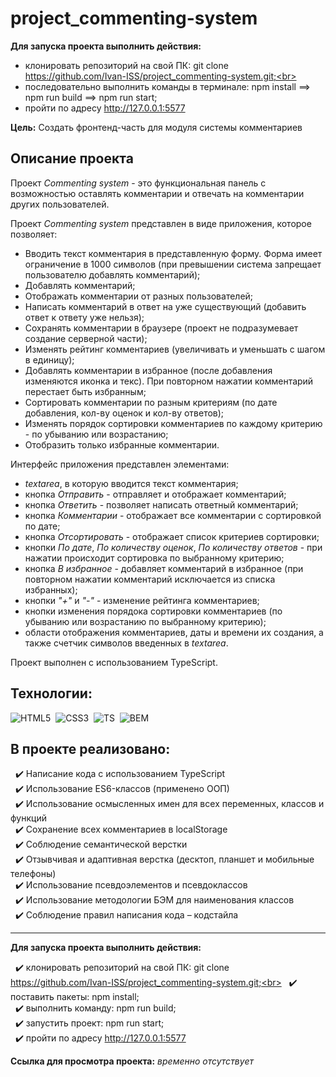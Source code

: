 # project_commenting-system

**Для запуска проекта выполнить действия:**

- клонировать репозиторий на свой ПК: git clone https://github.com/Ivan-ISS/project_commenting-system.git;<br>
- последовательно выполнить команды в терминале: npm install ==> npm run build ==> npm run start;<br>
- пройти по адресу http://127.0.0.1:5577

**Цель:** Создать фронтенд-часть для модуля системы комментариев

## Описание проекта
Проект *Commenting system* - это функциональная панель с возможностью оставлять комментарии и отвечать на комментарии других пользователей.<br>

Проект *Commenting system* представлен в виде приложения, которое позволяет:
- Вводить текст комментария в представленную форму. Форма имеет ограничение в 1000 символов (при превышении система запрещает пользователю добавлять комментарий);
- Добавлять комментарий;
- Отображать комментарии от разных пользователей;
- Написать комментарий в ответ на уже существующий (добавить ответ к ответу уже нельзя);
- Сохранять комментарии в браузере (проект не подразумевает создание серверной части);
- Изменять рейтинг комментариев (увеличивать и уменьшать с шагом в единицу);
- Добавлять комментарии в избранное (после добавления изменяются иконка и текс). При повторном нажатии комментарий перестает быть избранным;
- Сортировать комментарии по разным критериям (по дате добавления, кол-ву оценок и кол-ву ответов);
- Изменять порядок сортировки комментариев по каждому критерию - по убыванию или возрастанию;
- Отобразить только избранные комментарии.<br>

Интерфейс приложения представлен элементами:
- *textarea*, в которую вводится текст комментария;
- кнопка *Отправить* - отправляет и отображает комментарий;
- кнопка *Ответить* - позволяет написать ответный комментарий;
- кнопка *Комментарии* - отображает все комментарии с сортировкой по дате;
- кнопка *Отсортировать* - отображает список критериев сортировки;
- кнопки *По дате*, *По количеству оценок*, *По количеству ответов* - при нажатии происходит сортировка по выбранному критерию;
- кнопка *В избранное* - добавляет комментарий в избранное (при повторном нажатии комментарий исключается из списка избранных);
- кнопки *"+"* и *"-"* - изменение рейтинга комментариев;
- кнопки изменения порядока сортировки комментариев (по убыванию или возрастанию по выбранному критерию);
- области отображения комментариев, даты и времени их создания, а также счетчик символов введенных в *textarea*.<br>

Проект выполнен с использованием TypeScript.

## Технологии:
<img src="https://img.shields.io/badge/HTML5-red?logo=html5&logoColor=white" alt="HTML5"/>&nbsp;
<img src="https://img.shields.io/badge/CSS3-blue?logo=css3&logoColor=white" alt="CSS3"/>&nbsp;
<img src="https://img.shields.io/badge/-TypeScript-blue?logo=typescript&logoColor=white" alt="TS"/>&nbsp;
<img src="https://img.shields.io/badge/BEM-18d0ff?logo=bem&logoColor=white" alt="BEM"/>&nbsp;

## В проекте реализовано:
&nbsp; :heavy_check_mark: Написание кода с использованием TypeScript<br>
&nbsp; :heavy_check_mark: Использование ES6-классов (применено ООП)<br>
&nbsp; :heavy_check_mark: Использование осмысленных имен для всех переменных, классов и функций<br>
&nbsp; :heavy_check_mark: Сохранение всех комментариев в localStorage<br>
&nbsp; :heavy_check_mark: Соблюдение семантической верстки<br>
&nbsp; :heavy_check_mark: Отзывчивая и адаптивная верстка (десктоп, планшет и мобильные телефоны)<br>
&nbsp; :heavy_check_mark: Использование псевдоэлементов и псевдоклассов<br>
&nbsp; :heavy_check_mark: Использование методологии БЭМ для наименования классов<br>
&nbsp; :heavy_check_mark: Соблюдение правил написания кода – кодстайла<br>

---

**Для запуска проекта выполнить действия:**

&nbsp; :heavy_check_mark: клонировать репозиторий на свой ПК: git clone https://github.com/Ivan-ISS/project_commenting-system.git;<br>
&nbsp; :heavy_check_mark: поставить пакеты: npm install;<br>
&nbsp; :heavy_check_mark: выполнить команду: npm run build;<br>
&nbsp; :heavy_check_mark: запустить проект: npm run start;<br>
&nbsp; :heavy_check_mark: пройти по адресу http://127.0.0.1:5577

**Ссылка для просмотра проекта:** *временно отсутствует*